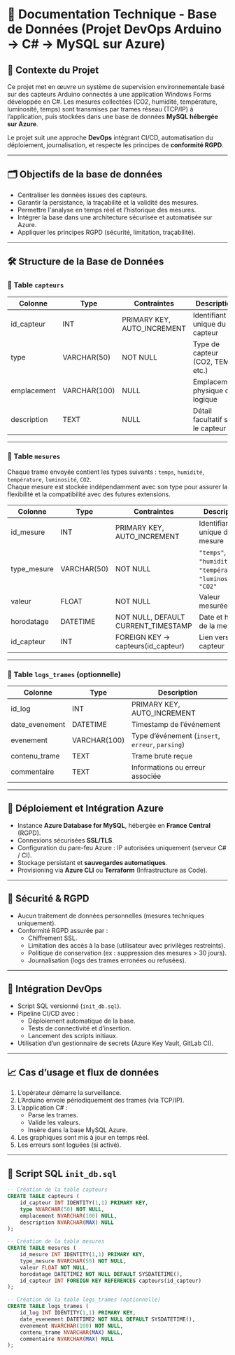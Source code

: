 # 📘 Documentation Technique - Base de Données (Projet DevOps Arduino → C# → MySQL sur Azure)

## 🧩 Contexte du Projet

Ce projet met en œuvre un système de supervision environnementale basé sur des capteurs Arduino connectés à une application Windows Forms développée en C#. Les mesures collectées (CO2, humidité, température, luminosité, temps) sont transmises par trames réseau (TCP/IP) à l’application, puis stockées dans une base de données **MySQL hébergée sur Azure**.

Le projet suit une approche **DevOps** intégrant CI/CD, automatisation du déploiement, journalisation, et respecte les principes de **conformité RGPD**.

---

## 🗂️ Objectifs de la base de données

- Centraliser les données issues des capteurs.
- Garantir la persistance, la traçabilité et la validité des mesures.
- Permettre l'analyse en temps réel et l’historique des mesures.
- Intégrer la base dans une architecture sécurisée et automatisée sur Azure.
- Appliquer les principes RGPD (sécurité, limitation, traçabilité).

---

## 🛠️ Structure de la Base de Données

### 🔹 Table `capteurs`

| Colonne       | Type         | Contraintes                    | Description                          |
|---------------|--------------|--------------------------------|--------------------------------------|
| id_capteur    | INT          | PRIMARY KEY, AUTO_INCREMENT    | Identifiant unique du capteur       |
| type          | VARCHAR(50)  | NOT NULL                       | Type de capteur (CO2, TEMP, etc.)   |
| emplacement   | VARCHAR(100) | NULL                           | Emplacement physique ou logique     |
| description   | TEXT         | NULL                           | Détail facultatif sur le capteur    |

---

### 🔹 Table `mesures`

Chaque trame envoyée contient les types suivants : `temps`, `humidité`, `température`, `luminosité`, `CO2`.  
Chaque mesure est stockée indépendamment avec son type pour assurer la flexibilité et la compatibilité avec des futures extensions.

| Colonne       | Type         | Contraintes                    | Description                                   |
|---------------|--------------|--------------------------------|-----------------------------------------------|
| id_mesure     | INT          | PRIMARY KEY, AUTO_INCREMENT    | Identifiant unique de la mesure              |
| type_mesure   | VARCHAR(50)  | NOT NULL                       | `"temps"`, `"humidité"`, `"température"`, `"luminosité"`, `"CO2"` |
| valeur        | FLOAT        | NOT NULL                       | Valeur mesurée                               |
| horodatage    | DATETIME     | NOT NULL, DEFAULT CURRENT_TIMESTAMP | Date et heure de la mesure             |
| id_capteur    | INT          | FOREIGN KEY → capteurs(id_capteur) | Lien vers le capteur                        |

---

### 🔹 Table `logs_trames` (optionnelle)

| Colonne         | Type          | Description                                        |
|-----------------|---------------|----------------------------------------------------|
| id_log          | INT           | PRIMARY KEY, AUTO_INCREMENT                       |
| date_evenement  | DATETIME      | Timestamp de l’événement                          |
| evenement       | VARCHAR(100)  | Type d’événement (`insert`, `erreur`, `parsing`) |
| contenu_trame   | TEXT          | Trame brute reçue                                 |
| commentaire     | TEXT          | Informations ou erreur associée                   |

---

## 🧱 Déploiement et Intégration Azure

- Instance **Azure Database for MySQL**, hébergée en **France Central** (RGPD).
- Connexions sécurisées **SSL/TLS**.
- Configuration du pare-feu Azure : IP autorisées uniquement (serveur C# / CI).
- Stockage persistant et **sauvegardes automatiques**.
- Provisioning via **Azure CLI** ou **Terraform** (Infrastructure as Code).

---

## 🔐 Sécurité & RGPD

- Aucun traitement de données personnelles (mesures techniques uniquement).
- Conformité RGPD assurée par :
  - Chiffrement SSL.
  - Limitation des accès à la base (utilisateur avec privilèges restreints).
  - Politique de conservation (ex : suppression des mesures > 30 jours).
  - Journalisation (logs des trames erronées ou refusées).

---

## 🔄 Intégration DevOps

- Script SQL versionné (`init_db.sql`).
- Pipeline CI/CD avec :
  - Déploiement automatique de la base.
  - Tests de connectivité et d’insertion.
  - Lancement des scripts initiaux.
- Utilisation d’un gestionnaire de secrets (Azure Key Vault, GitLab CI).

---

## 📈 Cas d’usage et flux de données

1. L’opérateur démarre la surveillance.
2. L’Arduino envoie périodiquement des trames (via TCP/IP).
3. L’application C# :
   - Parse les trames.
   - Valide les valeurs.
   - Insère dans la base MySQL Azure.
4. Les graphiques sont mis à jour en temps réel.
5. Les erreurs sont loguées (si activé).

---



## 🧾 Script SQL `init_db.sql`

```sql
-- Création de la table capteurs
CREATE TABLE capteurs (
    id_capteur INT IDENTITY(1,1) PRIMARY KEY,
    type NVARCHAR(50) NOT NULL,
    emplacement NVARCHAR(100) NULL,
    description NVARCHAR(MAX) NULL
);

-- Création de la table mesures
CREATE TABLE mesures (
    id_mesure INT IDENTITY(1,1) PRIMARY KEY,
    type_mesure NVARCHAR(50) NOT NULL,
    valeur FLOAT NOT NULL,
    horodatage DATETIME2 NOT NULL DEFAULT SYSDATETIME(),
    id_capteur INT FOREIGN KEY REFERENCES capteurs(id_capteur)
);

-- Création de la table logs_trames (optionnelle)
CREATE TABLE logs_trames (
    id_log INT IDENTITY(1,1) PRIMARY KEY,
    date_evenement DATETIME2 NOT NULL DEFAULT SYSDATETIME(),
    evenement NVARCHAR(100) NOT NULL,
    contenu_trame NVARCHAR(MAX) NULL,
    commentaire NVARCHAR(MAX) NULL
);

```
